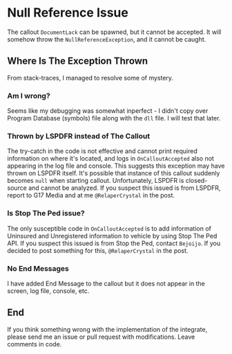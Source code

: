 # Null Reference Issue

The callout `DocumentLack` can be spawned, but it cannot be accepted. It will somehow throw the `NullReferenceException`, and it cannot be caught.

## Where Is The Exception Thrown

From stack-traces, I managed to resolve some of mystery.

### Am I wrong?
Seems like my debugging was somewhat inperfect - I didn't copy over Program Database (symbols) file along with the `dll` file. I will test that later.

### Thrown by LSPDFR instead of The Callout

The try-catch in the code is not effective and cannot print required information on where it's located, and logs in `OnCalloutAccepted` also not appearing in the log file and console. This suggests this exception may have thrown on LSPDFR itself. It's possible that instance of this callout suddenly becomes `null` when starting callout. Unfortunately, LSPDFR is closed-source and cannot be analyzed. If you suspect this issued is from LSPDFR, report to G17 Media and at me `@RelaperCrystal` in the post.

### Is Stop The Ped issue?

The only susceptible code in `OnCalloutAccepted` is to add information of Uninsured and Unregistered information to vehicle by using Stop The Ped API. If you suspect this issued is from Stop the Ped, contact `Bejoijo`. If you decided to post something for this, `@RelaperCrystal` in the post.

### No End Messages

I have added End Message to the callout but it does not appear in the screen, log file, console, etc.

## End

If you think something wrong with the implementation of the integrate, please send me an issue or pull request with modifications. Leave comments in code.
